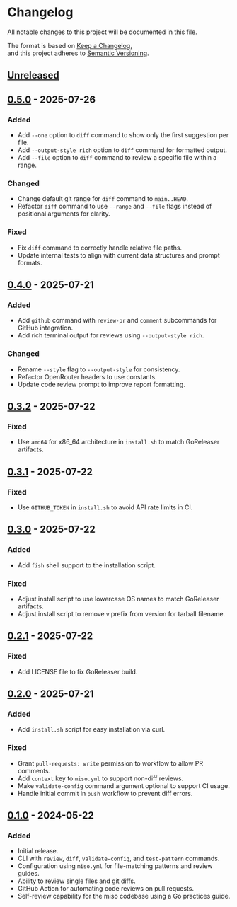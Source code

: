 # Changelog

All notable changes to this project will be documented in this file.

The format is based on [Keep a Changelog](https://keepachangelog.com/en/1.1.0/),                                                                                    
and this project adheres to [Semantic Versioning](https://semver.org/spec/v2.0.0.html).

## [Unreleased]

## [0.5.0] - 2025-07-26

### Added
- Add `--one` option to `diff` command to show only the first suggestion per file.
- Add `--output-style rich` option to `diff` command for formatted output.
- Add `--file` option to `diff` command to review a specific file within a range.

### Changed
- Change default git range for `diff` command to `main..HEAD`.
- Refactor `diff` command to use `--range` and `--file` flags instead of positional arguments for clarity.

### Fixed
- Fix `diff` command to correctly handle relative file paths.
- Update internal tests to align with current data structures and prompt formats.

## [0.4.0] - 2025-07-21

### Added
- Add `github` command with `review-pr` and `comment` subcommands for GitHub integration.
- Add rich terminal output for reviews using `--output-style rich`.

### Changed
- Rename `--style` flag to `--output-style` for consistency.
- Refactor OpenRouter headers to use constants.
- Update code review prompt to improve report formatting.

## [0.3.2] - 2025-07-22
### Fixed
- Use `amd64` for x86_64 architecture in `install.sh` to match GoReleaser artifacts.

## [0.3.1] - 2025-07-22

### Fixed

- Use `GITHUB_TOKEN` in `install.sh` to avoid API rate limits in CI.

## [0.3.0] - 2025-07-22

### Added

- Add `fish` shell support to the installation script.

### Fixed

- Adjust install script to use lowercase OS names to match GoReleaser artifacts.
- Adjust install script to remove `v` prefix from version for tarball filename.

## [0.2.1] - 2025-07-22
### Fixed
- Add LICENSE file to fix GoReleaser build.

## [0.2.0] - 2025-07-21
### Added
- Add `install.sh` script for easy installation via curl.
### Fixed
- Grant `pull-requests: write` permission to workflow to allow PR comments.
- Add `context` key to `miso.yml` to support non-diff reviews.
- Make `validate-config` command argument optional to support CI usage.
- Handle initial commit in `push` workflow to prevent diff errors.

## [0.1.0] - 2024-05-22

### Added

- Initial release.
- CLI with `review`, `diff`, `validate-config`, and `test-pattern` commands.
- Configuration using `miso.yml` for file-matching patterns and review guides.
- Ability to review single files and git diffs.
- GitHub Action for automating code reviews on pull requests.
- Self-review capability for the miso codebase using a Go practices guide.

[unreleased]: https://github.com/j0lvera/miso/compare/v0.5.0...HEAD
[0.5.0]: https://github.com/j0lvera/miso/compare/v0.4.0...v0.5.0
[0.4.0]: https://github.com/j0lvera/miso/compare/v0.3.2...v0.4.0
[0.3.2]: https://github.com/j0lvera/miso/compare/v0.3.1...v0.3.2
[0.3.1]: https://github.com/j0lvera/miso/compare/v0.3.0...v0.3.1
[0.3.0]: https://github.com/j0lvera/miso/compare/v0.2.1...v0.3.0
[0.2.1]: https://github.com/j0lvera/miso/compare/v0.2.0...v0.2.1
[0.2.0]: https://github.com/j0lvera/miso/compare/v0.1.0...v0.2.0
[0.1.0]: https://github.com/j0lvera/miso/releases/tag/v0.1.0  

